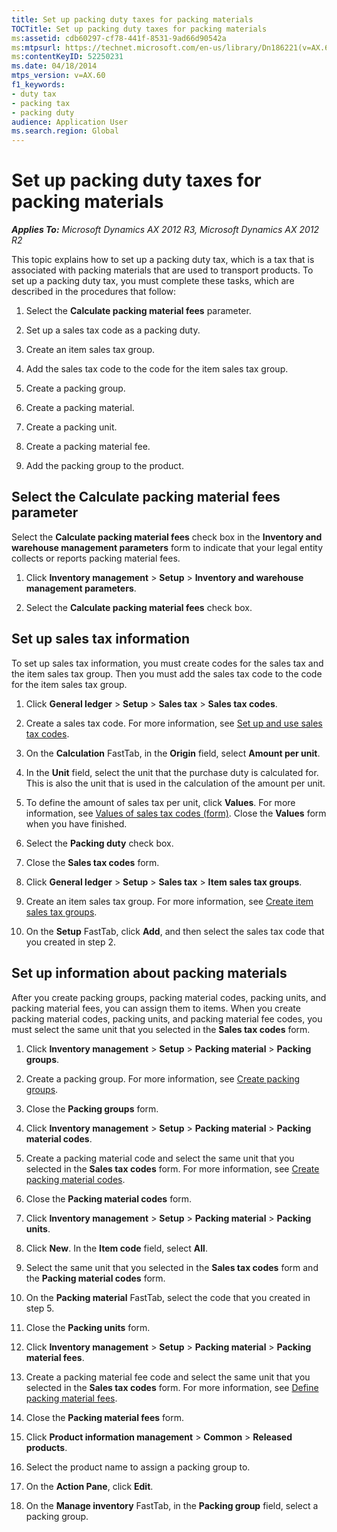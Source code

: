 ```yaml
---
title: Set up packing duty taxes for packing materials
TOCTitle: Set up packing duty taxes for packing materials
ms:assetid: cdb60297-cf78-441f-8531-9ad66d90542a
ms:mtpsurl: https://technet.microsoft.com/en-us/library/Dn186221(v=AX.60)
ms:contentKeyID: 52250231
ms.date: 04/18/2014
mtps_version: v=AX.60
f1_keywords:
- duty tax
- packing tax
- packing duty
audience: Application User
ms.search.region: Global
---
```


# Set up packing duty taxes for packing materials 


_**Applies To:** Microsoft Dynamics AX 2012 R3, Microsoft Dynamics AX 2012 R2_

This topic explains how to set up a packing duty tax, which is a tax that is associated with packing materials that are used to transport products. To set up a packing duty tax, you must complete these tasks, which are described in the procedures that follow:

1.  Select the **Calculate packing material fees** parameter.

2.  Set up a sales tax code as a packing duty.

3.  Create an item sales tax group.

4.  Add the sales tax code to the code for the item sales tax group.

5.  Create a packing group.

6.  Create a packing material.

7.  Create a packing unit.

8.  Create a packing material fee.

9.  Add the packing group to the product.

## Select the Calculate packing material fees parameter

Select the **Calculate packing material fees** check box in the **Inventory and warehouse management parameters** form to indicate that your legal entity collects or reports packing material fees.

1.  Click **Inventory management** \> **Setup** \> **Inventory and warehouse management parameters**.

2.  Select the **Calculate packing material fees** check box.

## Set up sales tax information

To set up sales tax information, you must create codes for the sales tax and the item sales tax group. Then you must add the sales tax code to the code for the item sales tax group.

1.  Click **General ledger** \> **Setup** \> **Sales tax** \> **Sales tax codes**.

2.  Create a sales tax code. For more information, see [Set up and use sales tax codes](set-up-and-use-sales-tax-codes.md).

3.  On the **Calculation** FastTab, in the **Origin** field, select **Amount per unit**.

4.  In the **Unit** field, select the unit that the purchase duty is calculated for. This is also the unit that is used in the calculation of the amount per unit.

5.  To define the amount of sales tax per unit, click **Values**. For more information, see [Values of sales tax codes (form)](https://technet.microsoft.com/en-us/library/aa500790\(v=ax.60\)). Close the **Values** form when you have finished.

6.  Select the **Packing duty** check box.

7.  Close the **Sales tax codes** form.

8.  Click **General ledger** \> **Setup** \> **Sales tax** \> **Item sales tax groups**.

9.  Create an item sales tax group. For more information, see [Create item sales tax groups](create-item-sales-tax-groups.md).

10. On the **Setup** FastTab, click **Add**, and then select the sales tax code that you created in step 2.

## Set up information about packing materials

After you create packing groups, packing material codes, packing units, and packing material fees, you can assign them to items. When you create packing material codes, packing units, and packing material fee codes, you must select the same unit that you selected in the **Sales tax codes** form.

1.  Click **Inventory management** \> **Setup** \> **Packing material** \> **Packing groups**.

2.  Create a packing group. For more information, see [Create packing groups](create-packing-groups.md).

3.  Close the **Packing groups** form.

4.  Click **Inventory management** \> **Setup** \> **Packing material** \> **Packing material codes**.

5.  Create a packing material code and select the same unit that you selected in the **Sales tax codes** form. For more information, see [Create packing material codes](create-packing-material-codes.md).

6.  Close the **Packing material codes** form.

7.  Click **Inventory management** \> **Setup** \> **Packing material** \> **Packing units**.

8.  Click **New**. In the **Item code** field, select **All**.

9.  Select the same unit that you selected in the **Sales tax codes** form and the **Packing material codes** form.

10. On the **Packing material** FastTab, select the code that you created in step 5.

11. Close the **Packing units** form.

12. Click **Inventory management** \> **Setup** \> **Packing material** \> **Packing material fees**.

13. Create a packing material fee code and select the same unit that you selected in the **Sales tax codes** form. For more information, see [Define packing material fees](define-packing-material-fees.md).

14. Close the **Packing material fees** form.

15. Click **Product information management** \> **Common** \> **Released products**.

16. Select the product name to assign a packing group to.

17. On the **Action Pane**, click **Edit**.

18. On the **Manage inventory** FastTab, in the **Packing group** field, select a packing group.

  


